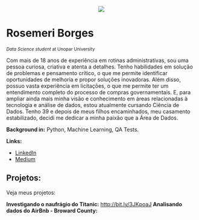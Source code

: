 <p align="center">
  <img src="https://user-images.githubusercontent.com/122793017/226485895-75f3dafd-af21-4479-924b-0e7b789c7b9a.png" >
</p>

# Rosemeri Borges
<sub>*Data Science student* at Unopar University</sub>

Com mais de 18 anos de experiência em rotinas administrativas, sou uma pessoa curiosa, criativa e atenta a detalhes. Tenho habilidades em solução de problemas e pensamento crítico, o que me permite identificar oportunidades de melhoria e propor soluções inovadoras.
Além disso, possuo vasta experiência em licitações, o que me permite ter um entendimento completo do processo de compras governamentais. E, para ampliar ainda mais minha visão e conhecimento em áreas relacionadas à tecnologia e análise de dados, estou atualmente cursando Ciência de Dados.
Tenho 39 e depois de meus filhos encaminhados, meu casamento estabilizado, decidi me dedicar a minha paixão que a Área de Dados.

**Background in:** Python, Machine Learning, QA Tests.

**Links:**
* [LinkedIn](https://www.linkedin.com/in/rosemeri-borges-92b486237/)
* [Medium](https://medium.com/@roseborges_85835)

## Projetos:
Veja meus projetos:

**Investigando o naufrágio do Titanic:** http://bit.ly/3JKpoaJ
**Analisando dados do AirBnb - Broward County:** 

